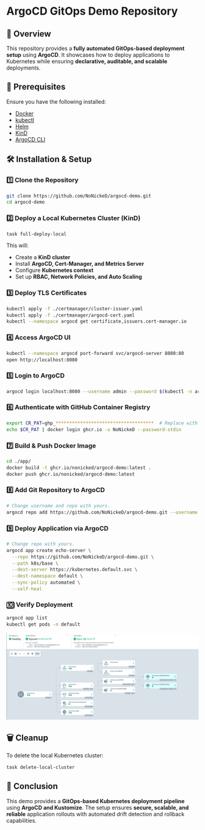 # ArgoCD GitOps Demo Repository

## 🚀 Overview

This repository provides a **fully automated GitOps-based deployment setup** using **ArgoCD**. It showcases how to deploy applications to Kubernetes while ensuring **declarative, auditable, and scalable** deployments.

## 🎯 **Prerequisites**

Ensure you have the following installed:

- [Docker](https://docs.docker.com/get-docker/)
- [kubectl](https://kubernetes.io/docs/tasks/tools/)
- [Helm](https://helm.sh/docs/intro/install/)
- [KinD](https://kind.sigs.k8s.io/docs/user/quick-start/)
- [ArgoCD CLI](https://argo-cd.readthedocs.io/en/stable/cli_installation/)

## 🛠 **Installation & Setup**

### 1️⃣ Clone the Repository

```sh
git clone https://github.com/NoNickeD/argocd-demo.git
cd argocd-demo
```

### 2️⃣ Deploy a Local Kubernetes Cluster (KinD)

```sh
task full-deploy-local
```

This will:

- Create a **KinD cluster**
- Install **ArgoCD, Cert-Manager, and Metrics Server**
- Configure **Kubernetes context**
- Set up **RBAC, Network Policies, and Auto Scaling**

### 3️⃣ Deploy TLS Certificates

```sh
kubectl apply -f ./certmanager/cluster-issuer.yaml
kubectl apply -f ./certmanager/argocd-cert.yaml
kubectl --namespace argocd get certificate,issuers.cert-manager.io
```

### 4️⃣ Access ArgoCD UI

```sh
kubectl --namespace argocd port-forward svc/argocd-server 8080:80
open http://localhost:8080
```

### 5️⃣ Login to ArgoCD

```sh
argocd login localhost:8080 --username admin --password $(kubectl -n argocd get secret argocd-initial-admin-secret -o jsonpath="{.data.password}" | base64 -d; echo) --insecure
```

### 6️⃣ Authenticate with GitHub Container Registry

```sh
export CR_PAT=ghp_************************************  # Replace with your token
echo $CR_PAT | docker login ghcr.io -u NoNickeD --password-stdin
```

### 7️⃣ Build & Push Docker Image

```sh
cd ./app/
docker build -t ghcr.io/nonicked/argocd-demo:latest .
docker push ghcr.io/nonicked/argocd-demo:latest
```

### 8️⃣ Add Git Repository to ArgoCD

```sh
# Change username and repo with yours.
argocd repo add https://github.com/NoNickeD/argocd-demo.git --username "NoNickeD" --password "ghp_************************************"
```

### 9️⃣ Deploy Application via ArgoCD

```sh
# Change repo with yours.
argocd app create echo-server \
  --repo https://github.com/NoNickeD/argocd-demo.git \
  --path k8s/base \
  --dest-server https://kubernetes.default.svc \
  --dest-namespace default \
  --sync-policy automated \
  --self-heal
```

### 🔟 Verify Deployment

```sh
argocd app list
kubectl get pods -n default
```

![ArgoCD](/images/argocd-demo.png)

## 🗑 **Cleanup**

To delete the local Kubernetes cluster:

```sh
task delete-local-cluster
```

## 🚀 **Conclusion**

This demo provides a **GitOps-based Kubernetes deployment pipeline** using **ArgoCD and Kustomize**. The setup ensures **secure, scalable, and reliable** application rollouts with automated drift detection and rollback capabilities.
